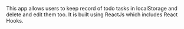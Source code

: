 This app allows users to keep record of todo tasks in localStorage and delete and edit them too. It is built using ReactJs which includes React Hooks.
